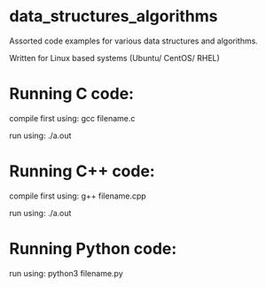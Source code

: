# data_structures_algorithms
Assorted code examples for various data structures and algorithms.

Written for Linux based systems (Ubuntu/ CentOS/ RHEL)

# Running C code:

compile first using: gcc filename.c

run using: ./a.out

# Running C++ code:

compile first using: g++ filename.cpp

run using: ./a.out

# Running Python code:

run using: python3 filename.py
